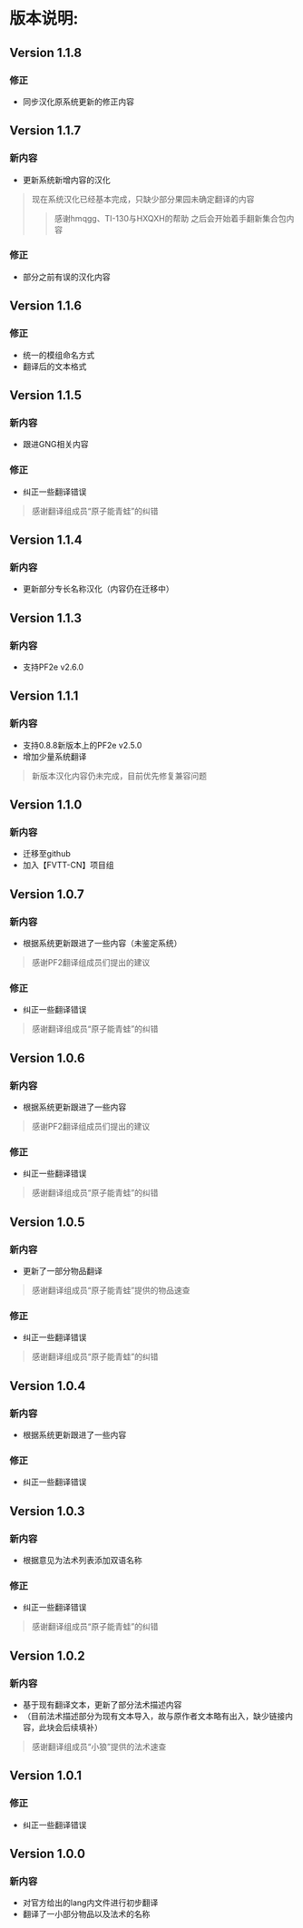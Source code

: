 # 版本说明:

## Version 1.1.8
### 修正
* 同步汉化原系统更新的修正内容

## Version 1.1.7
### 新内容
* 更新系统新增内容的汉化
> 现在系统汉化已经基本完成，只缺少部分果园未确定翻译的内容
>> 感谢hmqgg、TI-130与HXQXH的帮助 之后会开始着手翻新集合包内容
### 修正
* 部分之前有误的汉化内容

## Version 1.1.6
### 修正
* 统一的模组命名方式
* 翻译后的文本格式

## Version 1.1.5
### 新内容
* 跟进GNG相关内容
### 修正
* 纠正一些翻译错误
> 感谢翻译组成员“原子能青蛙”的纠错

## Version 1.1.4
### 新内容
* 更新部分专长名称汉化（内容仍在迁移中）

## Version 1.1.3
### 新内容
* 支持PF2e v2.6.0

## Version 1.1.1
### 新内容
* 支持0.8.8新版本上的PF2e v2.5.0
* 增加少量系统翻译
> 新版本汉化内容仍未完成，目前优先修复兼容问题

## Version 1.1.0
### 新内容
* 迁移至github
* 加入【FVTT-CN】项目组

## Version 1.0.7
### 新内容
* 根据系统更新跟进了一些内容（未鉴定系统）
> 感谢PF2翻译组成员们提出的建议
### 修正
* 纠正一些翻译错误
> 感谢翻译组成员“原子能青蛙”的纠错

## Version 1.0.6
### 新内容
* 根据系统更新跟进了一些内容
> 感谢PF2翻译组成员们提出的建议
### 修正
* 纠正一些翻译错误
> 感谢翻译组成员“原子能青蛙”的纠错


## Version 1.0.5
### 新内容
* 更新了一部分物品翻译
> 感谢翻译组成员“原子能青蛙”提供的物品速查
### 修正
* 纠正一些翻译错误
> 感谢翻译组成员“原子能青蛙”的纠错


## Version 1.0.4
### 新内容
* 根据系统更新跟进了一些内容
### 修正
* 纠正一些翻译错误


## Version 1.0.3
### 新内容
* 根据意见为法术列表添加双语名称
### 修正
* 纠正一些翻译错误
> 感谢翻译组成员“原子能青蛙”的纠错


## Version 1.0.2
### 新内容
* 基于现有翻译文本，更新了部分法术描述内容
* （目前法术描述部分为现有文本导入，故与原作者文本略有出入，缺少链接内容，此块会后续填补）
> 感谢翻译组成员“小狼”提供的法术速查


## Version 1.0.1
### 修正
* 纠正一些翻译错误


## Version 1.0.0
### 新内容
* 对官方给出的lang内文件进行初步翻译
* 翻译了一小部分物品以及法术的名称
